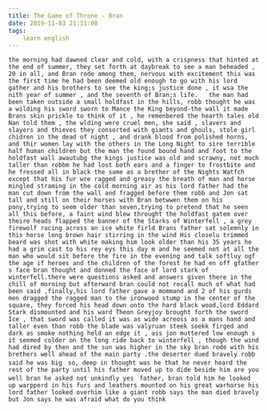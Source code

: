 ```yaml
---
title: The Game of Throne - Bran
date: 2019-11-03 21:11:00
tags:
    learn english
---
```

	the morning had dawned clear and cold, with a crispness that hinted at the end of summer, they set forth at daybreak to see a man beheaded , 20 in all, and Bran rode among them, nervous with excitement this was the first time he had been deemed old enough to go with his lord gather and his brothers to see the king;s justice done , it wsa the nith year of summer , and the seventh of Bran;s life.	the man had been taken outside a small holdfast in the hills, robb thought he was a wilding his sword sworn to Mance the King beyond-the wall it made Brans skin prickle to think of it , he remenbered the hearth tales old Nan told them , the wlding were cruel men, she said , slavers and slayers and thieves they consorted with giants and ghouls, stole girl chidren in the dead of night , and drank blood from polished horns, and thir women lay with the others in the Long Night to sire terrible half human children but the man the found bound hand and foot to the holdfast wall awautubg the kings justice was old and scrawny, not much taller than robbm he had lost both ears and a finger to frostbite and he fressed all in black the same as a brether of the Nights Watfch except that his fur wre ragged and greasy the breath of man and horse mingled straming in the cold morning air as his lord father had the man cut down from the wall and fragged before them robb and Jon sat tall and still on their horses with Bran betwwen them on his pony,trying to seem older than seven,trying to pretend that he seen all this before, a faint wind blew throught the holdfast gatem over theire heads flapped the banner of the Starks of Winterfell , a grey firewolf racing across an ice white firld Brans father sat solemnly in this horse long brown hair stirring in the wind His closelu trimmed beard was shot with white making him look older than his 35 years he had a grim cast to his rey eys this day m and he seemed not at all the man who would sit before the fire in the evening and talk softluy ogf the age if heroes and the children of the forest he had en off gfather s face bran thought and donned the face of lord stark of winterfell.there were questions asked and answers given there in the chill of morning but afterward bran could not recall much of what had been said ,finally,his lord father gave a mommand and 2 of his gurds men dragged the ragged man to the ironwood stump in the center of the square, they forced his head down onto the hard black wood,lord Eddard Stark dismounted and his ward Theon Greyjoy brought forth the sword Ice , that sword was called it was as wide acreoss as a mans hand and taller even than robb the blade was valyruan steek soekk firged and dark as smoke nothing held an edge it , ass jon muttered low enough s 	it seemed colder on the long ride back to winterfell , though the wind had dired by then and the sun was higher in the sky bran rode with his brethers well ahead of the main party .the deserter dued bravely robb said he was big　so, deep in thought was he that he never heard the rest of the party until his father moved up to dide beside him are you well bran he asked not unkindly yes　father, bran told him he looked up warpperd in his furs and leathers mounted on his great warhorse his lord father looked overhim like a giant robb says the man died bravely but Jon says he was afraid what do you think	